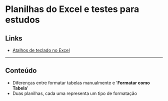 # Planilhas do Excel e testes para estudos

## Links
- [ Atalhos de teclado no Excel ]( https://support.microsoft.com/pt-br/office/atalhos-de-teclado-no-excel-1798d9d5-842a-42b8-9c99-9b7213f0040f )

___

## Conteúdo
- Diferenças entre formatar tabelas manualmente e '**Formatar como Tabela**'
- Duas planilhas, cada uma representa um tipo de formatação